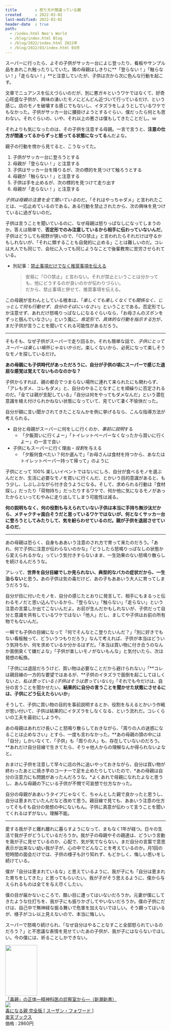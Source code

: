 ```yaml
---
title        : 怒り方が間違っている親
created      : 2022-03-02
last-modified: 2022-03-02
header-date  : true
path:
  - /index.html Neo's World
  - /blog/index.html Blog
  - /blog/2022/index.html 2022年
  - /blog/2022/03/index.html 03月
---
```


スーパーに行ったら、よその子供がサッカー台によじ登ったり、看板やサンプル品をあれこれ触ったりしていた。隣の母親はしきりに**「登らない！」「触らない！」「走らない！」**と注意していたが、子供は次から次に色んな行動を起こす。

文章でニュアンスを伝えづらいのだが、別に悪ガキというワケではなくて、好奇心旺盛な子供が、興味の湧いたモノにどんどん近づいて行っているだけ、という感じ。店のモノを破壊する感じでもないし、イタズラをしようとしているワケでもなかった。子供がサッカー台に腰掛けようとするぐらい、僕だったら何とも思わない。それぐらいの、いや、それ以上の悪さは僕もしてきたことだし。ｗ

それよりも気になったのは、その子供を注意する母親。一言で言うと、**注意の仕方が間違ってるからずっと怒ってる状態になってる**んだよな。

親子の行動を傍から見てると、こうなってた。

1. 子供がサッカー台に登ろうとする
2. 母親が「登らない！」と注意する
3. 子供はサッカー台を降りるが、次の標的を見つけて触ろうとする
4. 母親が「触らない！」と注意する
5. 子供は手を止めるが、次の標的を見つけて走り出す
6. 母親が「走らない！」と注意する

*子供は母親の注意を全て聞いている*のだ。「それはやっちゃダメ」と言われたことは、一応止めているのである。ある行動を禁止されたから、次の興味を見つけているに過ぎないのだ。

子供は言うことを聞いているのに、なぜ母親は怒りっぱなしになってしまうのか。答えは簡単で、**否定形でのみ注意しているから相手に伝わっていないんだ**。子供はどうしても視野が狭いので、「○○禁止」と言われたらそれだけは守るかもしれないが、「それに類することも自発的に止める」ことは難しいのだ。コレは大人でも同じで、会社に入っても同じようなことで後輩教育に苦労させられている。

- 別記事：[禁止事項だけでなく推奨事項を伝える](/tech/project-management/rather-recommendation-than-banned.html)
  > 安易に「○○禁止」と言わない。それが禁止ということは分かっても、他にどうするのが良いのかが伝わりづらい。  
  > だから、禁止事項と併せて、推奨事項を伝える。

この母親が言わんとしている根本は、「*楽しくても楽しくなくても関係なく、じっとして何も行動せず、自分のそばにいなさい*」ということである。否定形でしか注意せず、あれだけ怒鳴りっぱなしになるぐらいなら、「お母さんのズボンをずっと掴んでいなさい」という風に、*肯定形で、具体的な行動を指示する*方が、まだ子供が言うことを聞いてくれる可能性があるだろう。

---

そもそも、なぜ子供がスーパーで走り回るか。それも簡単な話で、*子供にとってスーパーは楽しい場所じゃないから*だ。楽しくないから、必死になって楽しそうなモノを探しているだけ。

**あの母親にも子供時代があっただろうに、自分が子供の頃にスーパーで感じた退屈な感覚は覚えてないものなのかな？**

子供からすれば、親の都合でつまらない場所に連れて来られたにも関わらず、「アレもダメ、コレもダメ」と、自分のやることなすことを順繰りに否定されるのだ。「全ては親が支配している」「自分は何をやってもダメなんだ」という潜在意識を植え付けられかねない状態になっていて、見ていて凄く不愉快だった。

自分が親に言い聞かされてきたことなんかを例に挙げるなら、こんな指導方法が考えられる。

- 自分と母親がスーパーに何をしに行くのか、*事前に説明*する
  - 「夕飯買いに行くよー」「トイレットペーパーなくなったから買いに行くよー」の一言で良い
- 子供にもスーパーに行く理由・*役割*を与える
  - 「夕飯何食べたい？何か選んで」「お母さんは食材を持つから、あなたはトイレットペーパー持って帰って」のように

子供にとって 100% 楽しいイベントではないにしろ、自分が食べるモノを選ぶんだとか、生活に必要なモノを買いに行くんだ、とかいう目的意識があると、もう少し、しぶしぶながら付き合うようになる。そして、求められる行動は「食材探し」だったり「荷物持ち」だったりするワケで、何か他に気になるモノがあったからといってむやみに走り出してしまう可能性は減る。

**何の説明もなく、何の役割も与えられていない子供は本当に手持ち無沙汰だから、メチャクチャ面白そうだと思っているワケではないが、何となくサッカー台に登ろうとしてみたりして、気を紛らわせているのだ。親が子供を退屈させているのだ**。

---

あの母親は恐らく、自身もああいう注意のされ方で育って来たのだろう。「あれ、何で子供に注意が伝わらないのかな」「どうしたら怒鳴りっぱなしの状態から変えられるかな」っていう気付きすらないまま、一生効果のない怒鳴り散らしを続けるんだろうな。

アレって、**世界を自分目線でしか見られない、典型的なバカの症状だから、一生治らない**と思う。あの子供は気の毒だけど、あの子もああいう大人に育ってしまうだろうな。

自分が目に付いたモノを、自分の感じたとおりに発言して、相手にもまるっと伝わるモノだと思い込んでいるから、「登らない」「触らない」「走らない」という注意の言葉しか出てこないんだよ。お前が生んだかもしれないが、子供だって自分と意識を共有しているワケではない「他人」だし、ましてや子供はお前の所有物でもないんだ。

一瞬でも子供の目線になって「何でそんなとこ登りたいんだ？」「別に好きでもない看板触って、どういうつもりだろう」なんて考えれば、子供が本当はどういう気持ちか、何を求めているか分かるはずだ。「本当は買い物に付き合うのなんか面倒臭くて嫌だよな」「子供が楽しいモノがないもんな」と気付いたら、次は発想の転換。

「子供には退屈だろうけど、買い物は必要なことだから避けられない」「**コレは親目線の一方的な要望ではあるが、**子供のイタズラで面倒を起こしてほしくない*と、私は思っている (子供はそうは思っていない)*」「それでも今だけは、自分の言うことを聞かせたい。**結果的に自分の言うことを聞かせた状態にさせるには、子供にどう伝えたらいいか**」

そうして、子供に買い物の目的を事前説明するとか、役割を与えるとかいう作戦が思い付いて、子供は結果的にイタズラをしなくなる、という流れだ。コレくらいの工夫を最初にしようや。

あの母親はあれだけ長いこと怒鳴り散らしておきながら、「周りの人の迷惑になることは止めなさい」とすら、一度も言わなかった。**あの母親の頭の中には「自分」しかいなくて、「子供」も「周りの人」も、存在していないのだろう。**あれだけ自分目線で生きてたら、そりゃ他人からの理解なんか得られないよなと。

おまけに子供を注意して早々に店の外に追いやっておきながら、自分は買い物が終わったあとに焼き芋のコーナーで足を止めたりしていたので、*あの母親は自分の注意力にも問題があったんだろうな。*よくあれで母親になれたよなと思うし、あんな母親の下にいる子供が不憫で可哀想で仕方なかった。

自分の母親がああいうタイプじゃなくて、ちゃんとした親で良かったと思うし、自分は恵まれていたんだなと改めて思う。親目線で見ても、ああいう注意の仕方ってそもそも自分の発想の中にないもん。子供に真意が伝わって言うことを聞いてくれるはずがない。理解不能。

---

愛する我が子と離れ離れに暮らすようになって、まもなく1年が経つ。日々の生活で我が子がどうしているだろうか。我が子の母親やその親達は、どういう言動を我が子に見せているのか、心配で、気が気でならない。まだ自分の言葉で意思表示が出来ない幼い我が子が、心の中でどんなことを考えているのか。月1回の短時間の面会だけでは、子供の様子も計り知れず、もどかしく、悔しい思いをし続けている。

僕が「自分は恵まれているな」と思えているように、我が子にも「自分は恵まれた育ちをしてきた」と思ってもらいたい。我が子がそう思えるように、僕から与えられるものは全てを与え尽くしたい。

僕の目が届かないところで、酷い目に遭ってはいないだろうか。元妻が僕にしてきたような仕打ちを、我が子にも振りかざしてやいないだろうか。僕の子供にだけは、自己中で無神経な振る舞いで危害を加えないでほしい。そう願ってはいるが、様子がコレ以上見えないので、本当に悔しい。

スーパーで怒鳴り続けられ、「なぜ自分はやることなすこと全部怒られているのだろう？」と不思議な表情を見せていたあの子供が、我が子にはならないでほしい。今の僕には、祈ることしかできない。

<div class="ad-amazon">
  <div class="ad-amazon-image">
    <a href="https://www.amazon.co.jp/dp/B07B4X9CRS?tag=neos21-22&amp;linkCode=osi&amp;th=1&amp;psc=1">
      <img src="https://m.media-amazon.com/images/I/41dORuAp3gL._SL160_.jpg" width="100" height="160">
    </a>
  </div>
  <div class="ad-amazon-info">
    <div class="ad-amazon-title">
      <a href="https://www.amazon.co.jp/dp/B07B4X9CRS?tag=neos21-22&amp;linkCode=osi&amp;th=1&amp;psc=1">「毒親」の正体―精神科医の診察室から―（新潮新書）</a>
    </div>
  </div>
</div>

<div class="ad-rakuten">
  <div class="ad-rakuten-image">
    <a href="https://hb.afl.rakuten.co.jp/hgc/g00q0722.waxyc9ff.g00q0722.waxyd017/?pc=https%3A%2F%2Fitem.rakuten.co.jp%2Fbook%2F16622488%2F&amp;m=http%3A%2F%2Fm.rakuten.co.jp%2Fbook%2Fi%2F20268094%2F">
      <img src="https://thumbnail.image.rakuten.co.jp/@0_mall/book/cabinet/6740/9784620326740.jpg?_ex=128x128">
    </a>
  </div>
  <div class="ad-rakuten-info">
    <div class="ad-rakuten-title">
      <a href="https://hb.afl.rakuten.co.jp/hgc/g00q0722.waxyc9ff.g00q0722.waxyd017/?pc=https%3A%2F%2Fitem.rakuten.co.jp%2Fbook%2F16622488%2F&amp;m=http%3A%2F%2Fm.rakuten.co.jp%2Fbook%2Fi%2F20268094%2F">毒になる親 完全版 [ スーザン・フォワード ]</a>
    </div>
    <div class="ad-rakuten-shop">
      <a href="https://hb.afl.rakuten.co.jp/hgc/g00q0722.waxyc9ff.g00q0722.waxyd017/?pc=https%3A%2F%2Fwww.rakuten.co.jp%2Fbook%2F&amp;m=http%3A%2F%2Fm.rakuten.co.jp%2Fbook%2F">楽天ブックス</a>
    </div>
    <div class="ad-rakuten-price">価格 : 2860円</div>
  </div>
</div>
